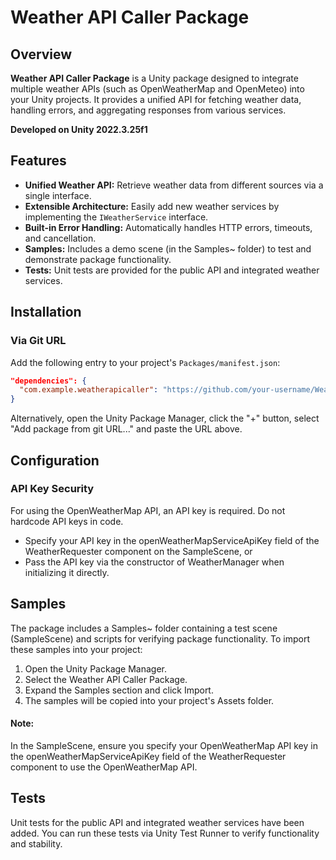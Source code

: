 # Weather API Caller Package

## Overview
**Weather API Caller Package** is a Unity package designed to integrate multiple weather APIs (such as OpenWeatherMap and OpenMeteo) into your Unity projects. It provides a unified API for fetching weather data, handling errors, and aggregating responses from various services.

**Developed on Unity 2022.3.25f1**

## Features
- **Unified Weather API:** Retrieve weather data from different sources via a single interface.
- **Extensible Architecture:** Easily add new weather services by implementing the `IWeatherService` interface.
- **Built-in Error Handling:** Automatically handles HTTP errors, timeouts, and cancellation.
- **Samples:** Includes a demo scene (in the Samples~ folder) to test and demonstrate package functionality.
- **Tests:** Unit tests are provided for the public API and integrated weather services.

## Installation

### Via Git URL
Add the following entry to your project's `Packages/manifest.json`:

```json
"dependencies": {
  "com.example.weatherapicaller": "https://github.com/your-username/WeatherAPICallerPackage.git#main"
}
```
Alternatively, open the Unity Package Manager, click the "+" button, select "Add package from git URL..." and paste the URL above.

## Configuration

### API Key Security
For using the OpenWeatherMap API, an API key is required. Do not hardcode API keys in code.

* Specify your API key in the openWeatherMapServiceApiKey field of the WeatherRequester component on the SampleScene, or
* Pass the API key via the constructor of WeatherManager when initializing it directly.

## Samples

The package includes a Samples~ folder containing a test scene (SampleScene) and scripts for verifying package functionality.
To import these samples into your project:

1. Open the Unity Package Manager.
2. Select the Weather API Caller Package.
3. Expand the Samples section and click Import.
4. The samples will be copied into your project's Assets folder.

#### Note:
In the SampleScene, ensure you specify your OpenWeatherMap API key in the openWeatherMapServiceApiKey field of the WeatherRequester component to use the OpenWeatherMap API.

## Tests
Unit tests for the public API and integrated weather services have been added. You can run these tests via Unity Test Runner to verify functionality and stability.
